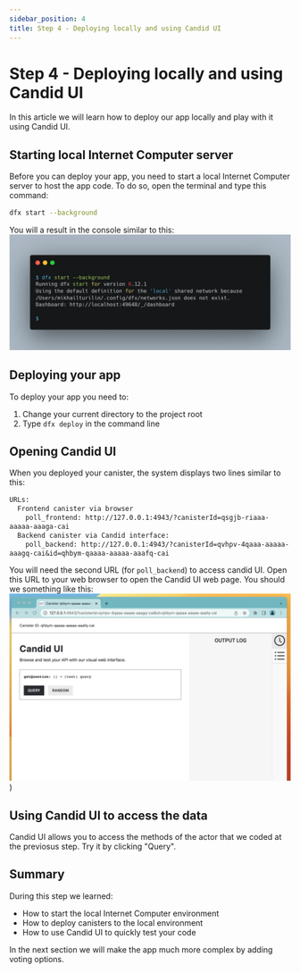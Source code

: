 ```yaml
---
sidebar_position: 4
title: Step 4 - Deploying locally and using Candid UI
---
```


# Step 4 - Deploying locally and using Candid UI

In this article we will learn how to deploy our app locally and play with it using Candid UI.

## Starting local Internet Computer server

Before you can deploy your app, you need to start a local Internet Computer server to host the app code. To do so, open
the terminal and type this command:

```bash
dfx start --background
```

You will a result in the console similar to this:
![dfx start screenshot](./_attachments/dfx_start.webp)

## Deploying your app

To deploy your app you need to:

1. Change your current directory to the project root
2. Type `dfx deploy` in the command line

## Opening Candid UI

When you deployed your canister, the system displays two lines similar to this:

```shell
URLs:
  Frontend canister via browser
    poll_frontend: http://127.0.0.1:4943/?canisterId=qsgjb-riaaa-aaaaa-aaaga-cai
  Backend canister via Candid interface:
    poll_backend: http://127.0.0.1:4943/?canisterId=qvhpv-4qaaa-aaaaa-aaagq-cai&id=qhbym-qaaaa-aaaaa-aaafq-cai
```

You will need the second URL (for `poll_backend`) to access candid UI. Open this URL to your web browser to open the
Candid UI web page. You should we something like this:
![Candid UI screenshot](./_attachments/get_question_candid.png))

## Using Candid UI to access the data

Candid UI allows you to access the methods of the actor that we coded at the previosus step. Try it by clicking "Query".

## Summary

During this step we learned:

- How to start the local Internet Computer environment
- How to deploy canisters to the local environment
- How to use Candid UI to quickly test your code

In the next section we will make the app much more complex by adding voting options.